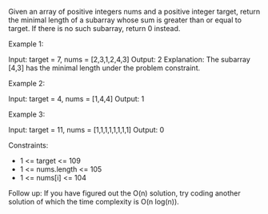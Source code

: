 Given an array of positive integers nums and a positive integer target, return the minimal length of a 
subarray
 whose sum is greater than or equal to target. If there is no such subarray, return 0 instead.

 

Example 1:

Input: target = 7, nums = [2,3,1,2,4,3]
Output: 2
Explanation: The subarray [4,3] has the minimal length under the problem constraint.

Example 2:

Input: target = 4, nums = [1,4,4]
Output: 1

Example 3:

Input: target = 11, nums = [1,1,1,1,1,1,1,1]
Output: 0
 

Constraints:

- 1 <= target <= 109
- 1 <= nums.length <= 105
- 1 <= nums[i] <= 104
 

Follow up: If you have figured out the O(n) solution, try coding another solution of which the time complexity is O(n log(n)).
